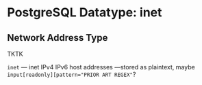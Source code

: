 # PostgreSQL Datatype: inet
## Network Address Type

TKTK

`inet` — inet IPv4 IPv6 host addresses —stored as plaintext, maybe `input[readonly][pattern="PRIOR ART REGEX"`?
